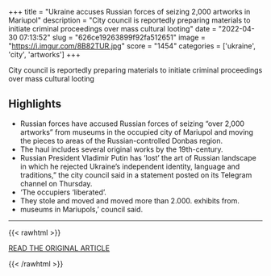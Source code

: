 +++
title = "Ukraine accuses Russian forces of seizing 2,000 artworks in Mariupol"
description = "City council is reportedly preparing materials to initiate criminal proceedings over mass cultural looting"
date = "2022-04-30 07:13:52"
slug = "626ce19263899f92fa512651"
image = "https://i.imgur.com/8B82TUR.jpg"
score = "1454"
categories = ['ukraine', 'city', 'artworks']
+++

City council is reportedly preparing materials to initiate criminal proceedings over mass cultural looting

## Highlights

- Russian forces have accused Russian forces of seizing “over 2,000 artworks” from museums in the occupied city of Mariupol and moving the pieces to areas of the Russian-controlled Donbas region.
- The haul includes several original works by the 19th-century.
- Russian President Vladimir Putin has ‘lost’ the art of Russian landscape in which he rejected Ukraine’s independent identity, language and traditions,” the city council said in a statement posted on its Telegram channel on Thursday.
- ‘The occupiers ‘liberated’.
- They stole and moved and moved more than 2.000. exhibits from.
- museums in Mariupols,’ council said.

---

{{< rawhtml >}}
  <p class="article-category">
    <a target="_blank" href="https://www.theguardian.com/world/2022/apr/29/ukraine-accuses-russian-forces-of-seizing-2000-artworks-in-mariupol">READ THE ORIGINAL ARTICLE</a>
  </p>
{{< /rawhtml >}}
